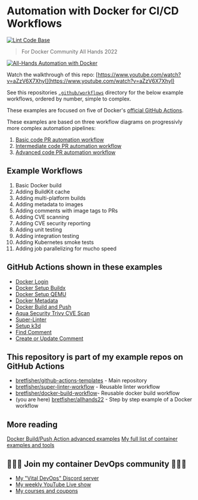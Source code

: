 # Automation with Docker for CI/CD Workflows

[![Lint Code Base](https://github.com/BretFisher/allhands22/actions/workflows/call-super-linter.yaml/badge.svg)](https://github.com/BretFisher/allhands22/actions/workflows/call-super-linter.yaml)

> For Docker Community All Hands 2022

[![All-Hands Automation with Docker](https://user-images.githubusercontent.com/792287/160971371-0ae75c14-1ea4-4a11-82dc-f35f96184fa3.gif)](https://www.youtube.com/watch?v=aZzV6X7XhyI)

Watch the walkthrough of this repo: [https://www.youtube.com/watch?v=aZzV6X7XhyI](https://www.youtube.com/watch?v=aZzV6X7XhyI)

See this repositories [`.github/workflows`](.github/workflows) directory for the below example workflows, ordered by number, simple to complex.

These examples are focused on five of Docker's [official GitHub Actions](https://github.com/marketplace?type=actions&query=publisher%3Adocker+).

These examples are based on three workflow diagrams on progressivly more complex automation pipelines:

1. [Basic code PR automation workflow](diagrams/basic-code-pr.png)
2. [Intermediate code PR automation workflow](diagrams/intermediate-code-pr.png)
3. [Advanced code PR automation workflow](diagrams/advanced-code-pr.png)

## Example Workflows

1. Basic Docker build
2. Adding BuildKit cache
3. Adding multi-platform builds
4. Adding metadata to images
5. Adding comments with image tags to PRs
6. Adding CVE scanning
7. Adding CVE security reporting
8. Adding unit testing
9. Adding integration testing
10. Adding Kubernetes smoke tests
11. Adding job parallelizing for mucho speed

## GitHub Actions shown in these examples

* [Docker Login](https://github.com/marketplace/actions/docker-login)
* [Docker Setup Buildx](https://github.com/marketplace/actions/docker-setup-buildx)
* [Docker Setup QEMU](https://github.com/marketplace/actions/docker-setup-qemu)
* [Docker Metadata](https://github.com/marketplace/actions/docker-metadata-action)
* [Docker Build and Push](https://github.com/marketplace/actions/build-and-push-docker-images)
* [Aqua Security Trivy CVE Scan](https://github.com/marketplace/actions/aqua-security-trivy)
* [Super-Linter](https://github.com/marketplace/actions/super-linter)
* [Setup k3d](https://github.com/marketplace/actions/absaoss-k3d-action)
* [Find Comment](https://github.com/marketplace/actions/find-comment)
* [Create or Update Comment](https://github.com/marketplace/actions/create-or-update-comment)

## This repository is part of my example repos on GitHub Actions

* [bretfisher/github-actions-templates](https://github.com/BretFisher/github-actions-templates) - Main repository
* [bretfisher/super-linter-workflow](https://github.com/BretFisher/super-linter-workflow) - Reusable linter workflow
* [bretfisher/docker-build-workflow](https://github.com/BretFisher/docker-build-workflow)- Reusable docker build workflow
* (you are here) [bretfisher/allhands22](https://github.com/BretFisher/github-actions-templates) - Step by step example of a Docker workflow

## More reading

[Docker Build/Push Action advanced examples](https://github.com/docker/build-push-action/tree/master/docs/advanced)
[My full list of container examples and tools](https://github.com/bretfisher)

## 🎉🎉🎉 Join my container DevOps community 🎉🎉🎉

* [My "Vital DevOps" Discord server](https://devops.fan)
* [My weekly YouTube Live show](https://bret.live)
* [My courses and coupons](https://www.bretfisher.com/courses)
